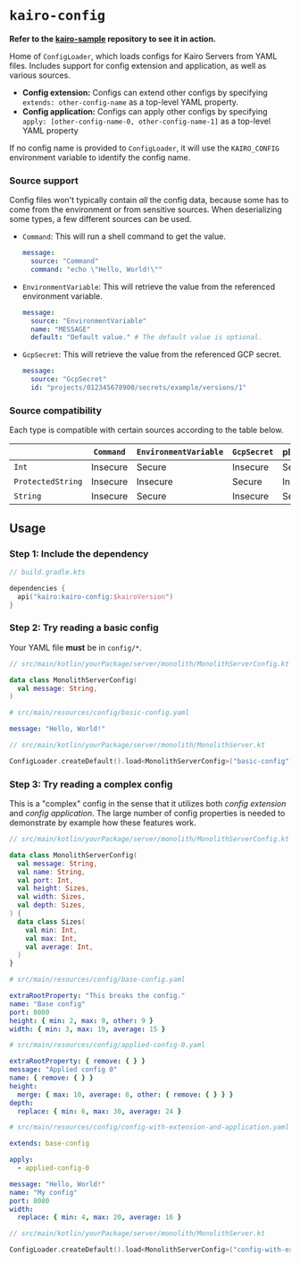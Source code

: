 # `kairo-config`

**Refer to the [kairo-sample](https://github.com/hudson155/kairo-sample) repository to see it in action.**

Home of `ConfigLoader`, which loads configs for Kairo Servers from YAML files.
Includes support for config extension and application,
as well as various sources.

- **Config extension:** Configs can extend other configs
  by specifying `extends: other-config-name` as a top-level YAML property.
- **Config application:** Configs can apply other configs
  by specifying `apply: [other-config-name-0, other-config-name-1]` as a top-level YAML property

If no config name is provided to `ConfigLoader`,
it will use the `KAIRO_CONFIG` environment variable to identify the config name.

### Source support

Config files won't typically contain _all_ the config data,
because some has to come from the environment or from sensitive sources.
When deserializing some types,
a few different sources can be used.

- `Command`:
  This will run a shell command to get the value.
  ```yaml
  message:
    source: "Command"
    command: "echo \"Hello, World!\""
  ```
- `EnvironmentVariable`:
  This will retrieve the value from the referenced environment variable.
  ```yaml
  message:
    source: "EnvironmentVariable"
    name: "MESSAGE"
    default: "Default value." # The default value is optional.
  ```
- `GcpSecret`:
  This will retrieve the value from the referenced GCP secret.
  ```yaml
  message:
    source: "GcpSecret"
    id: "projects/012345678900/secrets/example/versions/1"
  ```

### Source compatibility

Each type is compatible with certain sources according to the table below.

|                   | `Command` | `EnvironmentVariable` | `GcpSecret` | plaintext |
|-------------------|-----------|-----------------------|-------------|-----------|
| `Int`             | Insecure  | Secure                | Insecure    | Secure    |
| `ProtectedString` | Insecure  | Insecure              | Secure      | Insecure  |
| `String`          | Insecure  | Secure                | Insecure    | Secure    |

## Usage

### Step 1: Include the dependency

```kotlin
// build.gradle.kts

dependencies {
  api("kairo:kairo-config:$kairoVersion")
}
```

### Step 2: Try reading a basic config

Your YAML file **must** be in `config/*`.

```kotlin
// src/main/kotlin/yourPackage/server/monolith/MonolithServerConfig.kt

data class MonolithServerConfig(
  val message: String,
)
```

```yaml
# src/main/resources/config/basic-config.yaml

message: "Hello, World!"
```

```kotlin
// src/main/kotlin/yourPackage/server/monolith/MonolithServer.kt

ConfigLoader.createDefault().load<MonolithServerConfig>("basic-config")
```

### Step 3: Try reading a complex config

This is a "complex" config in the sense that it utilizes both _config extension_ and _config application_.
The large number of config properties is needed to demonstrate by example how these features work.

```kotlin
// src/main/kotlin/yourPackage/server/monolith/MonolithServerConfig.kt

data class MonolithServerConfig(
  val message: String,
  val name: String,
  val port: Int,
  val height: Sizes,
  val width: Sizes,
  val depth: Sizes,
) {
  data class Sizes(
    val min: Int,
    val max: Int,
    val average: Int,
  )
}
```

```yaml
# src/main/resources/config/base-config.yaml

extraRootProperty: "This breaks the config."
name: "Base config"
port: 8080
height: { min: 2, max: 9, other: 9 }
width: { min: 3, max: 19, average: 15 }
```

```yaml
# src/main/resources/config/applied-config-0.yaml

extraRootProperty: { remove: { } }
message: "Applied config 0"
name: { remove: { } }
height:
  merge: { max: 10, average: 8, other: { remove: { } } }
depth:
  replace: { min: 6, max: 30, average: 24 }
```

```yaml
# src/main/resources/config/config-with-extension-and-application.yaml

extends: base-config

apply:
  - applied-config-0

message: "Hello, World!"
name: "My config"
port: 8080
width:
  replace: { min: 4, max: 20, average: 16 }

```

```kotlin
// src/main/kotlin/yourPackage/server/monolith/MonolithServer.kt

ConfigLoader.createDefault().load<MonolithServerConfig>("config-with-extension-and-application")
```
